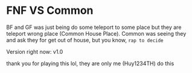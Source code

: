 # FNF VS Common
BF and GF was just being do some teleport to some place but they are teleport wrong place (Common House Place). Common was seeing they and ask they for get out of house, but you know, `rap to decide`

Version right now: v1.0

thank you for playing this lol, they are only me (Huy1234TH) do this